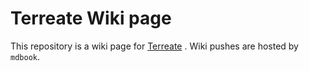 # Terreate Wiki page
This repository is a wiki page for [Terreate](https://github.com/uPiscium/Terreate.git)
. Wiki pushes are hosted by `mdbook`.
